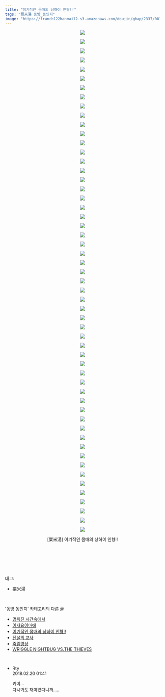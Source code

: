 ```yaml
---
title: "이기적인 몸매의 상하이 인형!!"
tags: "粟米湯 동방_동인지"
image: "https://franch122hanmail2.s3.amazonaws.com/doujin/ghap/2337/001.jpg"
---
```

<div class="article">
<p style="text-align: center; clear: none; float: none;"><img src="{{ site.imgserver6 }}/ghap/2337/001.jpg"/></p>
<p style="text-align: center; clear: none; float: none;"><img src="{{ site.imgserver6 }}/ghap/2337/002.jpg"/></p>
<p style="text-align: center; clear: none; float: none;"><img src="{{ site.imgserver6 }}/ghap/2337/003.jpg"/></p>
<p style="text-align: center; clear: none; float: none;"><img src="{{ site.imgserver6 }}/ghap/2337/004.jpg"/></p>
<p style="text-align: center; clear: none; float: none;"><img src="{{ site.imgserver6 }}/ghap/2337/005.jpg"/></p>
<p style="text-align: center; clear: none; float: none;"><img src="{{ site.imgserver6 }}/ghap/2337/006.jpg"/></p>
<p style="text-align: center; clear: none; float: none;"><img src="{{ site.imgserver6 }}/ghap/2337/007.jpg"/></p>
<p style="text-align: center; clear: none; float: none;"><img src="{{ site.imgserver6 }}/ghap/2337/008.jpg"/></p>
<p style="text-align: center; clear: none; float: none;"><img src="{{ site.imgserver6 }}/ghap/2337/009.jpg"/></p>
<p style="text-align: center; clear: none; float: none;"><img src="{{ site.imgserver6 }}/ghap/2337/010.jpg"/></p>
<p style="text-align: center; clear: none; float: none;"><img src="{{ site.imgserver6 }}/ghap/2337/011.jpg"/></p>
<p style="text-align: center; clear: none; float: none;"><img src="{{ site.imgserver6 }}/ghap/2337/012.jpg"/></p>
<p style="text-align: center; clear: none; float: none;"><img src="{{ site.imgserver6 }}/ghap/2337/013.jpg"/></p>
<p style="text-align: center; clear: none; float: none;"><img src="{{ site.imgserver6 }}/ghap/2337/014.jpg"/></p>
<p style="text-align: center; clear: none; float: none;"><img src="{{ site.imgserver6 }}/ghap/2337/015.jpg"/></p>
<p style="text-align: center; clear: none; float: none;"><img src="{{ site.imgserver6 }}/ghap/2337/016.jpg"/></p>
<p style="text-align: center; clear: none; float: none;"><img src="{{ site.imgserver6 }}/ghap/2337/017.jpg"/></p>
<p style="text-align: center; clear: none; float: none;"><img src="{{ site.imgserver6 }}/ghap/2337/018.jpg"/></p>
<p style="text-align: center; clear: none; float: none;"><img src="{{ site.imgserver6 }}/ghap/2337/019.jpg"/></p>
<p style="text-align: center; clear: none; float: none;"><img src="{{ site.imgserver6 }}/ghap/2337/020.jpg"/></p>
<p style="text-align: center; clear: none; float: none;"><img src="{{ site.imgserver6 }}/ghap/2337/021.jpg"/></p>
<p style="text-align: center; clear: none; float: none;"><img src="{{ site.imgserver6 }}/ghap/2337/022.jpg"/></p>
<p style="text-align: center; clear: none; float: none;"><img src="{{ site.imgserver6 }}/ghap/2337/023.jpg"/></p>
<p style="text-align: center; clear: none; float: none;"><img src="{{ site.imgserver6 }}/ghap/2337/024.jpg"/></p>
<p style="text-align: center; clear: none; float: none;"><img src="{{ site.imgserver6 }}/ghap/2337/025.jpg"/></p>
<p style="text-align: center; clear: none; float: none;"><img src="{{ site.imgserver6 }}/ghap/2337/026.jpg"/></p>
<p style="text-align: center; clear: none; float: none;"><img src="{{ site.imgserver6 }}/ghap/2337/027.jpg"/></p>
<p style="text-align: center; clear: none; float: none;"><img src="{{ site.imgserver6 }}/ghap/2337/028.jpg"/></p>
<p style="text-align: center; clear: none; float: none;"><img src="{{ site.imgserver6 }}/ghap/2337/029.jpg"/></p>
<p style="text-align: center; clear: none; float: none;"><img src="{{ site.imgserver6 }}/ghap/2337/030.jpg"/></p>
<p style="text-align: center; clear: none; float: none;"><img src="{{ site.imgserver6 }}/ghap/2337/031.jpg"/></p>
<p style="text-align: center; clear: none; float: none;"><img src="{{ site.imgserver6 }}/ghap/2337/032.jpg"/></p>
<p style="text-align: center; clear: none; float: none;"><img src="{{ site.imgserver6 }}/ghap/2337/033.jpg"/></p>
<p style="text-align: center; clear: none; float: none;"><img src="{{ site.imgserver6 }}/ghap/2337/034.jpg"/></p>
<p style="text-align: center; clear: none; float: none;"><img src="{{ site.imgserver6 }}/ghap/2337/035.jpg"/></p>
<p style="text-align: center; clear: none; float: none;"><img src="{{ site.imgserver6 }}/ghap/2337/036.jpg"/></p>
<p style="text-align: center; clear: none; float: none;"><img src="{{ site.imgserver6 }}/ghap/2337/037.jpg"/></p>
<p style="text-align: center; clear: none; float: none;"><img src="{{ site.imgserver6 }}/ghap/2337/038.jpg"/></p>
<p style="text-align: center; clear: none; float: none;"><img src="{{ site.imgserver6 }}/ghap/2337/039.jpg"/></p>
<p style="text-align: center; clear: none; float: none;"><img src="{{ site.imgserver6 }}/ghap/2337/040.jpg"/></p>
<p style="text-align: center; clear: none; float: none;"><img src="{{ site.imgserver6 }}/ghap/2337/041.jpg"/></p>
<p style="text-align: center; clear: none; float: none;"><img src="{{ site.imgserver6 }}/ghap/2337/042.jpg"/></p>
<p style="text-align: center; clear: none; float: none;"><img src="{{ site.imgserver6 }}/ghap/2337/043.jpg"/></p>
<p style="text-align: center; clear: none; float: none;"><img src="{{ site.imgserver6 }}/ghap/2337/044.jpg"/></p>
<p style="text-align: center; clear: none; float: none;"><img src="{{ site.imgserver6 }}/ghap/2337/045.jpg"/></p>
<p style="text-align: center; clear: none; float: none;"><img src="{{ site.imgserver6 }}/ghap/2337/046.jpg"/></p>
<p style="text-align: center; clear: none; float: none;"><img src="{{ site.imgserver6 }}/ghap/2337/047.jpg"/></p>
<p style="text-align: center; clear: none; float: none;"><img src="{{ site.imgserver6 }}/ghap/2337/048.jpg"/></p>
<p style="text-align: center; clear: none; float: none;"><img src="{{ site.imgserver6 }}/ghap/2337/049.jpg"/></p>
<p style="text-align: center; clear: none; float: none;"><img src="{{ site.imgserver6 }}/ghap/2337/050.jpg"/></p>
<p style="text-align: center; clear: none; float: none;"><img src="{{ site.imgserver6 }}/ghap/2337/051.jpg"/></p>
<p style="text-align: center; clear: none; float: none;"><img src="{{ site.imgserver6 }}/ghap/2337/052.jpg"/></p>
<p style="text-align: center; clear: none; float: none;"><img src="{{ site.imgserver6 }}/ghap/2337/053.jpg"/></p>
<p style="text-align: center; clear: none; float: none;"><img src="{{ site.imgserver6 }}/ghap/2337/054.jpg"/></p>
<p style="text-align: center; clear: none; float: none;"><img src="{{ site.imgserver6 }}/ghap/2337/055.jpg"/></p>
<p style="text-align: center; clear: none; float: none;">[粟米湯] 이기적인 몸매의 상하이 인형!!</p>
<p style="text-align: center; clear: none; float: none;"><br/></p>
<p><br/></p>
</div><br/>
<div class="tagTrail">
<p>태그: </p>
<ul>
<li>粟米湯</li>
</ul>
</div><br/>
<div class="another">
<p>'동방 동인지' 카테고리의 다른 글</p>
<ul>
<li><a href="/ghap_2339">멈춰진 시간속에서</a></li>
<li><a href="/ghap_2338">이자요이마에</a></li>
<li><a href="/ghap_2337">이기적인 몸매의 상하이 인형!!</a></li>
<li><a href="/ghap_2336">전설의 교사</a></li>
<li><a href="/ghap_2335">죽림영상</a></li>
<li><a href="/ghap_2334">WRIGGLE NIGHTBUG VS.THE THIEVES</a></li>
</ul>
</div><br/>
<div class="cb_module cb_fluid">
<div class="cb_wrt cb_profile">
<div class="comment">
<ul>
<li class="cb_thumb_off" id="comment15202889">
<div class="cb_comment_area">
<div class="cb_info_area">
<div class="cb_section">
<span class="cb_nick_name">Rty</span>
</div>
<div class="cb_section">
<span class="cb_date">2018.02.20 01:41 </span>
</div>
</div>
<div class="cb_dsc_comment">
<p class="cb_dsc">
											키야...<br/>
다시봐도 재미있다니까.....
										</p>
</div>
</div></li>
</ul>
</div>
</div><!-- commentList close -->
</div><br/>
